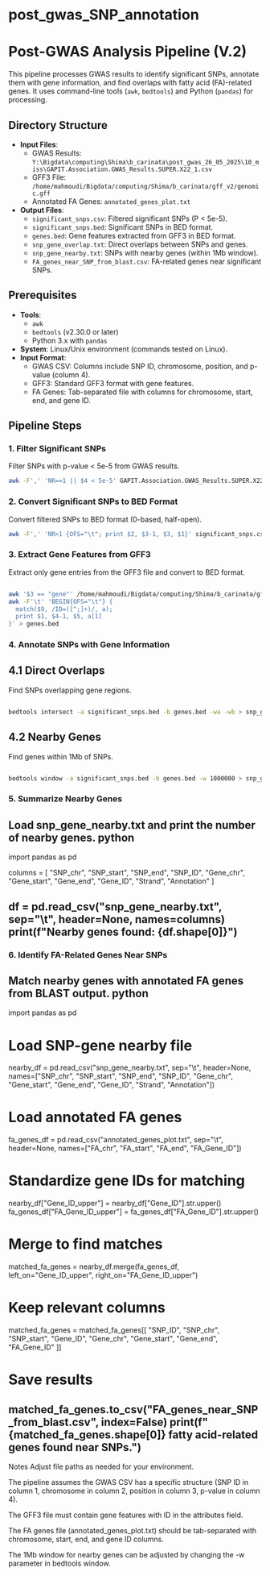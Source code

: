 # post_gwas_SNP_annotation
# Post-GWAS Analysis Pipeline (V.2)

This pipeline processes GWAS results to identify significant SNPs, annotate them with gene information, and find overlaps with fatty acid (FA)-related genes. It uses command-line tools (`awk`, `bedtools`) and Python (`pandas`) for processing.

## Directory Structure

- **Input Files**:
  - GWAS Results: `Y:\Bigdata\computing\Shima\b_carinata\post_gwas_26_05_2025\10_miss\GAPIT.Association.GWAS_Results.SUPER.X22_1.csv`
  - GFF3 File: `/home/mahmoudi/Bigdata/computing/Shima/b_carinata/gff_v2/genomic.gff`
  - Annotated FA Genes: `annotated_genes_plot.txt`
- **Output Files**:
  - `significant_snps.csv`: Filtered significant SNPs (P < 5e-5).
  - `significant_snps.bed`: Significant SNPs in BED format.
  - `genes.bed`: Gene features extracted from GFF3 in BED format.
  - `snp_gene_overlap.txt`: Direct overlaps between SNPs and genes.
  - `snp_gene_nearby.txt`: SNPs with nearby genes (within 1Mb window).
  - `FA_genes_near_SNP_from_blast.csv`: FA-related genes near significant SNPs.

## Prerequisites

- **Tools**:
  - `awk`
  - `bedtools` (v2.30.0 or later)
  - Python 3.x with `pandas`
- **System**: Linux/Unix environment (commands tested on Linux).
- **Input Format**:
  - GWAS CSV: Columns include SNP ID, chromosome, position, and p-value (column 4).
  - GFF3: Standard GFF3 format with gene features.
  - FA Genes: Tab-separated file with columns for chromosome, start, end, and gene ID.

## Pipeline Steps

### 1. Filter Significant SNPs

Filter SNPs with p-value < 5e-5 from GWAS results.

```bash
awk -F',' 'NR==1 || $4 < 5e-5' GAPIT.Association.GWAS_Results.SUPER.X22_1.csv > significant_snps.csv
```

### 2. Convert Significant SNPs to BED Format
Convert filtered SNPs to BED format (0-based, half-open).
```bash
awk -F',' 'NR>1 {OFS="\t"; print $2, $3-1, $3, $1}' significant_snps.csv > significant_snps.bed
```

### 3. Extract Gene Features from GFF3
Extract only gene entries from the GFF3 file and convert to BED format.
```bash

awk '$3 == "gene"' /home/mahmoudi/Bigdata/computing/Shima/b_carinata/gff_v2/genomic.gff | \
awk -F'\t' 'BEGIN{OFS="\t"} { 
  match($9, /ID=([^;]+)/, a); 
  print $1, $4-1, $5, a[1] 
}' > genes.bed
```
### 4. Annotate SNPs with Gene Information
## 4.1 Direct Overlaps
Find SNPs overlapping gene regions.
```bash

bedtools intersect -a significant_snps.bed -b genes.bed -wa -wb > snp_gene_overlap.txt
```
## 4.2 Nearby Genes
Find genes within 1Mb of SNPs.
```bash

bedtools window -a significant_snps.bed -b genes.bed -w 1000000 > snp_gene_nearby.txt
```
### 5. Summarize Nearby Genes
Load snp_gene_nearby.txt and print the number of nearby genes.
python
---


import pandas as pd

columns = [
    "SNP_chr", "SNP_start", "SNP_end", "SNP_ID",
    "Gene_chr", "Gene_start", "Gene_end", "Gene_ID",
    "Strand", "Annotation"
]

df = pd.read_csv("snp_gene_nearby.txt", sep="\t", header=None, names=columns)
print(f"Nearby genes found: {df.shape[0]}")
---


### 6. Identify FA-Related Genes Near SNPs
Match nearby genes with annotated FA genes from BLAST output.
python
---


import pandas as pd

# Load SNP-gene nearby file
nearby_df = pd.read_csv("snp_gene_nearby.txt", sep="\t", header=None,
                        names=["SNP_chr", "SNP_start", "SNP_end", "SNP_ID",
                               "Gene_chr", "Gene_start", "Gene_end", "Gene_ID",
                               "Strand", "Annotation"])

# Load annotated FA genes
fa_genes_df = pd.read_csv("annotated_genes_plot.txt", sep="\t", header=None,
                          names=["FA_chr", "FA_start", "FA_end", "FA_Gene_ID"])

# Standardize gene IDs for matching
nearby_df["Gene_ID_upper"] = nearby_df["Gene_ID"].str.upper()
fa_genes_df["FA_Gene_ID_upper"] = fa_genes_df["FA_Gene_ID"].str.upper()

# Merge to find matches
matched_fa_genes = nearby_df.merge(fa_genes_df, left_on="Gene_ID_upper", right_on="FA_Gene_ID_upper")

# Keep relevant columns
matched_fa_genes = matched_fa_genes[[
    "SNP_ID", "SNP_chr", "SNP_start", "Gene_ID", "Gene_chr", "Gene_start", "Gene_end", "FA_Gene_ID"
]]

# Save results
matched_fa_genes.to_csv("FA_genes_near_SNP_from_blast.csv", index=False)
print(f"{matched_fa_genes.shape[0]} fatty acid-related genes found near SNPs.")
---


Notes
Adjust file paths as needed for your environment.

The pipeline assumes the GWAS CSV has a specific structure (SNP ID in column 1, chromosome in column 2, position in column 3, p-value in column 4).

The GFF3 file must contain gene features with ID in the attributes field.

The FA genes file (annotated_genes_plot.txt) should be tab-separated with chromosome, start, end, and gene ID columns.

The 1Mb window for nearby genes can be adjusted by changing the -w parameter in bedtools window.


